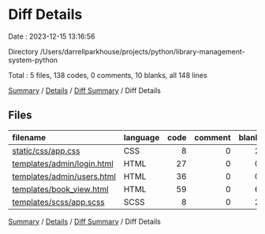 # Diff Details

Date : 2023-12-15 13:16:56

Directory /Users/darrellparkhouse/projects/python/library-management-system-python

Total : 5 files,  138 codes, 0 comments, 10 blanks, all 148 lines

[Summary](results.md) / [Details](details.md) / [Diff Summary](diff.md) / Diff Details

## Files
| filename | language | code | comment | blank | total |
| :--- | :--- | ---: | ---: | ---: | ---: |
| [static/css/app.css](/static/css/app.css) | CSS | 8 | 0 | 2 | 10 |
| [templates/admin/login.html](/templates/admin/login.html) | HTML | 27 | 0 | 0 | 27 |
| [templates/admin/users.html](/templates/admin/users.html) | HTML | 36 | 0 | 0 | 36 |
| [templates/book_view.html](/templates/book_view.html) | HTML | 59 | 0 | 6 | 65 |
| [templates/scss/app.scss](/templates/scss/app.scss) | SCSS | 8 | 0 | 2 | 10 |

[Summary](results.md) / [Details](details.md) / [Diff Summary](diff.md) / Diff Details
